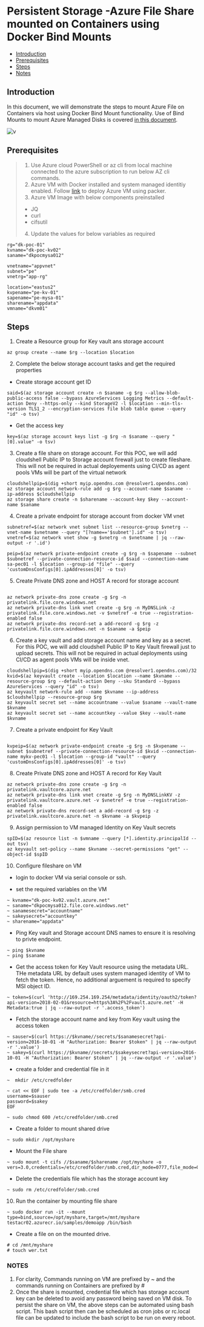 # Persistent Storage -Azure File Share mounted on Containers using Docker Bind Mounts

- [Introduction](#Introduction)
- [Prerequisites](#Prerequisites)
- [Steps](#Steps)
- [Notes](#Notes)



## Introduction

In this document, we will demonstrate the steps to mount Azure File on Containers via host using Docker Bind Mount functionality. Use of Bind Mounts to mount Azure Managed Disks is covered [in this document](/persistentstorage/azuredisks/readme.md).


![v](/03-persistentstorage/azurefileshare/mountviahost.PNG)

## Prerequisites
> 1. Use Azure cloud PowerShell or az cli from local machine connected to the azure subscription to run below AZ cli commands.
> 1. Azure VM with Docker installed and system managed identitiy enabled. Follow [link](/Docker%20Host%20Configuration/README.md) to deploy Azure VM using packer.
> 3. Azure VM Image with below components preinstalled
> - JQ
> - curl
> - cifsutil
> 4. Update the values for below variables as required 
```
rg="dk-poc-01"
kvname="dk-poc-kv02"
saname="dkpocmysa012"

vnetname="appvnet"
subnet="pe"
vnetrg="app-rg"

location="eastus2"
kvpename="pe-kv-01"
sapename="pe-mysa-01"
sharename="appdata"
vmname="dkvm01"
```
## Steps
1. Create a Resource group for Key vault ans storage account
```
az group create --name $rg --location $location
```

2. Complete the below storage account tasks and get the required properties

- Create storage account get ID
```
said=$(az storage account create -n $saname -g $rg --allow-blob-public-access false --bypass AzureServices Logging Metrics --default-action Deny --https-only --kind StorageV2 -l $location --min-tls-version TLS1_2 --encryption-services file blob table queue --query "id" -o tsv)
```
- Get the access key
```
key=$(az storage account keys list -g $rg -n $saname --query "[0].value" -o tsv)
```
3. Create a file share on storage account. For this POC, we will add cloudshell Public IP to Storage account firewall just to create fileshare. This will not be required in actual deployements using CI/CD as agent pools VMs will be part of the virtual network

```
cloudshellpip=$(dig +short myip.opendns.com @resolver1.opendns.com)
az storage account network-rule add -g $rg --account-name $saname --ip-address $cloudshellpip
az storage share create -n $sharename --account-key $key --account-name $saname
```
4. Create a private endpoint for storage account from docker VM vnet
```
subnetref=$(az network vnet subnet list --resource-group $vnetrg --vnet-name $vnetname --query "[?name=='$subnet'].id" -o tsv)
vnetref=$(az network vnet show -g $vnetrg -n $vnetname | jq --raw-output -r '.id')

peip=$(az network private-endpoint create -g $rg -n $sapename --subnet $subnetref --private-connection-resource-id $said --connection-name sa-pec01 -l $location --group-id "file" --query 'customDnsConfigs[0].ipAddresses[0]' -o tsv)
```
5. Create Private DNS zone and HOST A record for storage account
```

az network private-dns zone create -g $rg -n privatelink.file.core.windows.net
az network private-dns link vnet create -g $rg -n MyDNSLink -z privatelink.file.core.windows.net -v $vnetref -e true --registration-enabled false
az network private-dns record-set a add-record -g $rg -z privatelink.file.core.windows.net -n $saname -a $peip

```
6. Create a key vault and add storage account name and key as a secret. For this POC, we will add cloudshell Public IP to Key Vault firewall just to upload secrets. This will not be required in actual deployments using CI/CD as agent pools VMs will be inside vnet.
```
cloudshellpip=$(dig +short myip.opendns.com @resolver1.opendns.com)/32
kvid=$(az keyvault create --location $location --name $kvname --resource-group $rg --default-action Deny --sku Standard --bypass AzureServices --query "id" -o tsv)
az keyvault network-rule add --name $kvname --ip-address $cloudshellpip --resource-group $rg
az keyvault secret set --name accountname --value $saname --vault-name $kvname
az keyvault secret set --name accountkey --value $key --vault-name $kvname
```

7. Create a private endpoint for Key Vault
```

kvpeip=$(az network private-endpoint create -g $rg -n $kvpename --subnet $subnetref --private-connection-resource-id $kvid --connection-name mykv-pec01 -l $location --group-id "vault" --query 'customDnsConfigs[0].ipAddresses[0]' -o tsv)
```

8. Create Private DNS zone and HOST A record for Key Vault

```
az network private-dns zone create -g $rg -n privatelink.vaultcore.azure.net
az network private-dns link vnet create -g $rg -n MyDNSLinkKV -z privatelink.vaultcore.azure.net -v $vnetref -e true --registration-enabled false
az network private-dns record-set a add-record -g $rg -z privatelink.vaultcore.azure.net -n $kvname -a $kvpeip

```

9. Assign permission to VM managed Identity on Key Vault secrets

```
spID=$(az resource list -n $vmname --query [*].identity.principalId --out tsv)
az keyvault set-policy --name $kvname --secret-permissions "get" --object-id $spID

```

10. Configure fileshare on VM

- login to docker VM via serial console or ssh.


- set the required variables on the VM
```
~ kvname="dk-poc-kv02.vault.azure.net"
~ saname="dkpocmysa012.file.core.windows.net"
~ sanamesecret="accountname"
~ sakeysecret="accountkey"
~ sharename="appdata"
```
- Ping Key vault and Storage account DNS names to ensure it is resolving to privte endpoint.

```
~ ping $kvname
~ ping $saname
```

- Get the access token for Key Vault resource using the metadata URL. THe metadata URL by default uses system managed identity of VM to fetch the token. Hence, no additional arguement is required to specify MSI object ID.
```
~ token=$(curl 'http://169.254.169.254/metadata/identity/oauth2/token?api-version=2018-02-01&resource=https%3A%2F%2Fvault.azure.net' -H Metadata:true | jq --raw-output -r '.access_token')
```
- Fetch the storage account name and key from Key vault using the access token
```
~ sauser=$(curl https://$kvname//secrets/$sanamesecret?api-version=2016-10-01 -H "Authorization: Bearer $token" | jq --raw-output -r '.value')
~ sakey=$(curl https://$kvname//secrets/$sakeysecret?api-version=2016-10-01 -H "Authorization: Bearer $token" | jq --raw-output -r '.value')
```
- create a folder and credential file in it
```
~  mkdir /etc/credfolder

~ cat << EOF | sudo tee -a /etc/credfolder/smb.cred
username=$sauser
password=$sakey
EOF

~ sudo chmod 600 /etc/credfolder/smb.cred

```
- Create a folder to mount shared drive
```
~ sudo mkdir /opt/myshare
```
- Mount the File share
```
~ sudo mount -t cifs //$saname/$sharename /opt/myshare -o vers=3.0,credentials=/etc/credfolder/smb.cred,dir_mode=0777,file_mode=0777,serverino
```
- Delete the credentials file which has the storage account key
```
~ sudo rm /etc/credfolder/smb.cred
```

10. Run the container by mounting file share
```
~ sudo docker run -it --mount type=bind,source=/opt/myshare,target=/mnt/myshare testacr02.azurecr.io/samples/demoapp /bin/bash

```
- Create a file on on the mounted drive.
```
# cd /mnt/myshare
# touch wer.txt
```

### NOTES
1. For clarity, Commands running on VM are prefixed by ~ and the commands running on Containers are prefixed by #
2. Once the share is mounted, credential file which has storage account key can be deleted to avoid any password being saved on VM disk. To persist the share on VM, the above steps can be automated using bash script. This bash script then can be scheduled as cron jobs or rc.local file can be updated to include the bash script to be run on every reboot.



